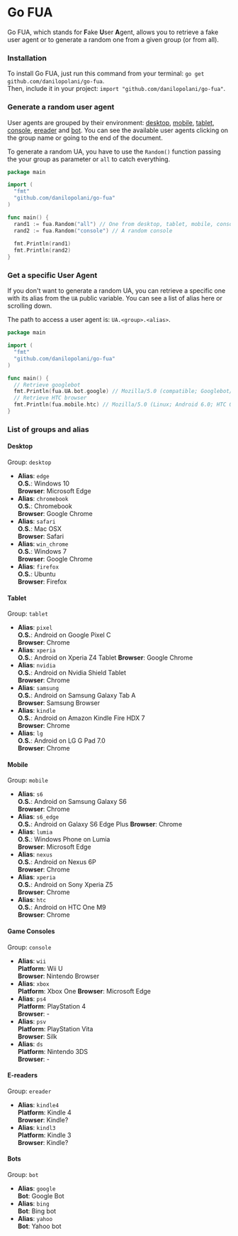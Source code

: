 # Go FUA
Go FUA, which stands for **F**ake **U**ser **A**gent, allows you to retrieve a fake user agent or to generate a random one from a given group (or from all).

### Installation

To install Go FUA, just run this command from your terminal: `go get github.com/danilopolani/go-fua`.  
Then, include it in your project: `import "github.com/danilopolani/go-fua"`.

### Generate a random user agent

User agents are grouped by their environment: [desktop](#desktop), [mobile](#mobile), [tablet](#tablet), [console](#game-consoles), [ereader](#e-readers) and [bot](#bots). You can see the available user agents clicking on the group name or going to the end of the document.  
  
To generate a random UA, you have to use the `Random()` function passing the your group as parameter or `all` to catch everything.

```go
package main

import (
  "fmt"
  "github.com/danilopolani/go-fua"
)

func main() {
  rand1 := fua.Random("all") // One from desktop, tablet, mobile, console, ereader and bot
  rand2 := fua.Random("console") // A random console
  
  fmt.Println(rand1)
  fmt.Println(rand2)
}
```

### Get a specific User Agent

If you don't want to generate a random UA, you can retrieve a specific one with its alias from the `UA` public variable. You can see a list of alias here or scrolling down.   
  
The path to access a user agent is: `UA.<group>.<alias>`.

```go
package main

import (
  "fmt"
  "github.com/danilopolani/go-fua"
)

func main() {
  // Retrieve googlebot
  fmt.Println(fua.UA.bot.google) // Mozilla/5.0 (compatible; Googlebot/2.1; +http://www.google.com/bot.html)
  // Retrieve HTC browser
  fmt.Println(fua.mobile.htc) // Mozilla/5.0 (Linux; Android 6.0; HTC One M9 Build/MRA58K) AppleWebKit/537.36 (KHTML, like Gecko) Chrome/52.0.2743.98 Mobile Safari/537.36
}
```

### List of groups and alias

#### Desktop
Group: `desktop`  
  
- **Alias**: `edge`  
  **O.S.**: Windows 10  
  **Browser**: Microsoft Edge  
- **Alias**: `chromebook`  
  **O.S.**: Chromebook  
  **Browser**: Google Chrome  
- **Alias**: `safari`  
  **O.S.**: Mac OSX  
  **Browser**: Safari  
- **Alias**: `win_chrome`  
  **O.S.**: Windows 7  
  **Browser**: Google Chrome  
- **Alias**: `firefox`  
  **O.S.**: Ubuntu  
  **Browser**: Firefox

#### Tablet
Group: `tablet`  
  
- **Alias**: `pixel`  
  **O.S.**: Android on Google Pixel C  
  **Browser**: Chrome  
- **Alias**: `xperia`  
  **O.S.**: Android on Xperia Z4 Tablet 
  **Browser**: Google Chrome  
- **Alias**: `nvidia`  
  **O.S.**: Android on Nvidia Shield Tablet  
  **Browser**: Chrome  
- **Alias**: `samsung`  
  **O.S.**: Android on Samsung Galaxy Tab A  
  **Browser**: Samsung Browser  
- **Alias**: `kindle`  
  **O.S.**: Android on Amazon Kindle Fire HDX 7  
  **Browser**: Chrome  
- **Alias**: `lg`  
  **O.S.**: Android on LG G Pad 7.0  
  **Browser**: Chrome

#### Mobile
Group: `mobile`  
  
- **Alias**: `s6`  
  **O.S.**: Android on Samsung Galaxy S6  
  **Browser**: Chrome  
- **Alias**: `s6_edge`  
  **O.S.**: Android on Galaxy S6 Edge Plus 
  **Browser**: Chrome  
- **Alias**: `lumia`  
  **O.S.**: Windows Phone on Lumia  
  **Browser**: Microsoft Edge  
- **Alias**: `nexus`  
  **O.S.**: Android on Nexus 6P  
  **Browser**: Chrome  
- **Alias**: `xperia`  
  **O.S.**: Android on Sony Xperia Z5  
  **Browser**: Chrome  
- **Alias**: `htc`  
  **O.S.**: Android on HTC One M9  
  **Browser**: Chrome

#### Game Consoles
Group: `console`  
  
- **Alias**: `wii`  
  **Platform**: Wii U  
  **Browser**: Nintendo Browser  
- **Alias**: `xbox`  
  **Platform**: Xbox One 
  **Browser**: Microsoft Edge  
- **Alias**: `ps4`  
  **Platform**: PlayStation 4  
  **Browser**: -  
- **Alias**: `psv`  
  **Platform**: PlayStation Vita  
  **Browser**: Silk  
- **Alias**: `ds`  
  **Platform**: Nintendo 3DS  
  **Browser**: -

#### E-readers
Group: `ereader`  
  
- **Alias**: `kindle4`  
  **Platform**: Kindle 4  
  **Browser**: Kindle?  
- **Alias**: `kindl3`  
  **Platform**: Kindle 3  
  **Browser**: Kindle?

#### Bots
Group: `bot`  
  
- **Alias**: `google`  
  **Bot**: Google Bot    
- **Alias**: `bing`  
  **Bot**: Bing bot    
- **Alias**: `yahoo`  
  **Bot**: Yahoo bot
